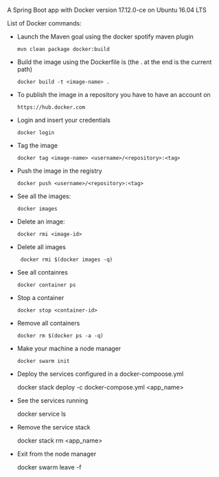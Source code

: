A Spring Boot app with Docker version 17.12.0-ce on Ubuntu 16.04 LTS

List of Docker commands:

- Launch the Maven goal using the docker spotify maven plugin
     
      mvn clean package docker:build
     
- Build the image using the Dockerfile is (the . at the end is the current path) 
     
      docker build -t <image-name> .
     
- To publish the image in a repository you have to have an account on 
     
      https://hub.docker.com

- Login and insert your credentials

      docker login

- Tag the image

      docker tag <image-name> <username>/<repository>:<tag>

- Push the image in the registry
 
      docker push <username>/<repository>:<tag>

- See all the images:

      docker images 

- Delete an image:

      docker rmi <image-id>
      
- Delete all images

       docker rmi $(docker images -q)

- See all containres
    
      docker container ps

- Stop a container
   
      docker stop <container-id> 
      
- Remove all containers

      docker rm $(docker ps -a -q) 
 
  
 - Make your machine a node manager
 
       docker swarm init
       
  - Deploy the services configured in a docker-compoose.yml
   
       docker stack deploy -c docker-compose.yml <app_name> 
   
   - See the services running
   
       docker service ls
   
   - Remove the service stack
   
       docker stack rm <app_name>
          
   -  Exit from the node manager
   
       docker swarm leave -f              


